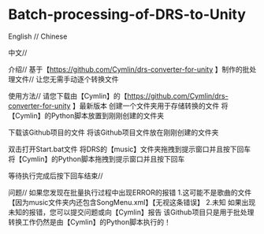 # Batch-processing-of-DRS-to-Unity

English // Chinese

中文//

介绍//
基于【https://github.com/Cymlin/drs-converter-for-unity  】制作的批处理文件//
让您无需手动逐个转换文件

使用方法//
请您下载由【Cymlin】的【https://github.com/Cymlin/drs-converter-for-unity  】最新版本
创建一个文件夹用于存储转换的文件
将【Cymlin】的Python脚本放置到刚刚创建的文件夹

下载该Github项目的文件
将该Github项目文件放在刚刚创建的文件夹

双击打开Start.bat文件
将DRS的【music】文件夹拖拽到提示窗口并且按下回车
将【Cymlin】的Python脚本拖拽到提示窗口并且按下回车

等待执行完成后按下回车结束//

问题//
如果您发现在批量执行过程中出现ERROR的报错
1.这可能不是歌曲的文件【因为music文件夹内还包含SongMenu.xml】【无视这条错误】
2.未知
如果出现未知的报错，您可以提交问题或向【Cymlin】报告
该Github项目只是用于批处理
转换工作仍然是由【Cymlin】的Python脚本执行的！

